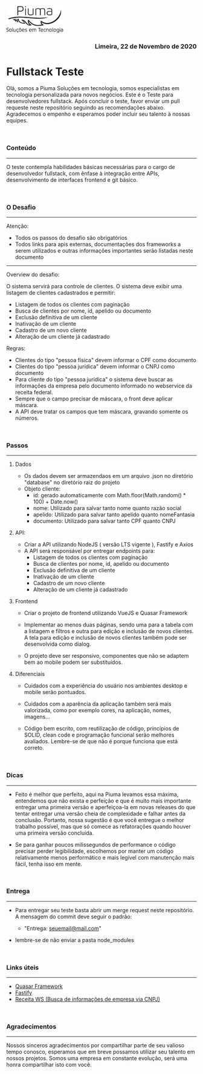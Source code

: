 
<img src="logo.png" alt="PIUMA" style="width:150px">
<h3 style="text-align:right">Limeira, 22 de Novembro de 2020</h3>

# Fullstack Teste
Olá, somos a Piuma Soluções em tecnologia, somos especialistas em tecnologia personalizada para novos negócios. Este é o Teste para desenvolvedores fullstack. Após concluir o teste, favor enviar um pull requeste neste repositório seguindo as recomendações abaixo. Agradecemos o empenho e esperamos poder incluir seu talento à nossas equipes.

<br>

### Conteúdo
---
O teste contempla habilidades básicas necessárias para o cargo de desenvolvedor fullstack, com ênfase à integração entre APIs, desenvolvimento de interfaces frontend e git básico.


<br>

### O Desafio
---

Atenção: 
  - Todos os passos do desafio são obrigatórios
  - Todos links para apis externas, documentações dos frameworks a serem utilizados e outras informações importantes serão listadas neste documento

---  

Overview do desafio:

  O sistema servirá para controle de clientes. O sistema deve exibir uma listagem de clientes cadastrados e permitir:
  - Listagem de todos os clientes com paginação
  - Busca de clientes por nome, id, apelido ou documento
  - Exclusão definitiva de um cliente
  - Inativação de um cliente
  - Cadastro de um novo cliente
  - Alteração de um cliente já cadastrado


Regras: 
  - Clientes do tipo "pessoa física" devem informar o CPF como documento
  - Clientes do tipo "pessoa jurídica" devem informar o CNPJ como documento
  - Para cliente do tipo "pessoa jurídica" o sistema deve buscar as informações da empresa pelo documento informado no webservice da receita federal.
  - Sempre que o campo precisar de máscara, o front deve aplicar máscara.
  - A API deve tratar os campos que tem máscara, gravando somente os números.

<br>

### Passos
---

  1. Dados
     - Os dados devem ser armazendaos em um arquivo .json no diretório "database" no diretório raiz do projeto
     - Objeto cliente:
       - id: gerado automaticamente com Math.floor(Math.random() * 100) + Date.now()
       - nome: Utilizado para salvar tanto nome quanto razão social
       - apelido: Utilizado para salvar tanto apelido quanto nomeFantasia
       - documento: Utilizado para salvar tanto CPF quanto CNPJ

  2. API:
      - Criar a API utilizando NodeJS ( versão LTS vigente ), Fastify e Axios 
      - A API será responsável por entregar endpoints para:
        -  Listagem de todos os clientes com paginação
        - Busca de clientes por nome, id, apelido ou documento
        - Exclusão definitiva de um cliente
        - Inativação de um cliente
        - Cadastro de um novo cliente
        - Alteração de um cliente já cadastrado

  3. Frontend
      - Criar o projeto de frontend utilizando VueJS e Quasar Framework
      
      - Implementar ao menos duas páginas, sendo uma para a tabela com a listagem e filtros e outra para edição e inclusão de novos clientes. A tela para edição e inclusão de novos clientes também pode ser desenvolvida como dialog.
      
      - O projeto deve ser responsivo, componentes que não se adaptem bem ao mobile podem ser substituídos.
  
  4. Diferenciais
        - Cuidados com a experiência do usuário nos ambientes desktop e mobile serão pontuados.
        
        - Cuidados com a aparência da aplicação também será mais valorizada, como por exemplo cores, na aplicação, nomes, imagens...
        
        - Código bem escrito, com reutilização de código, princípios de SOLID, clean code e programação funcional serão melhores avaliados. Lembre-se de que não é porque funciona que está correto.
        
<br>

### Dicas
---
  - Feito é melhor que perfeito, aqui na Piuma levamos essa máxima, entendemos que não exista e perfeição e que é muito mais importante entregar uma primeira versão e aperfeiçoa-la em novas releases do que tentar entregar uma versão cheia de complexidade e falhar antes da conclusão. Portanto, nossa sugestão é que você entregue o melhor trabalho possível, mas que só comece as refatorações quando houver uma primeira versão concluída.
  
  - Se para ganhar poucos milissegundos de performance o código precisar perder legibilidade, escolhemos por manter um código relativamente menos performático e mais legível com manutenção mais fácil, tenha isso em mente.
  
<br>

### Entrega
---

  - Para entregar seu teste basta abrir um merge request neste repositório. A mensagem do commit deve seguir o padrão: 
    - "Entrega: seuemail@mail.com"
  
  - lembre-se de não enviar a pasta node_modules


<br>

### Links úteis
---

  - [Quasar Framework](https://quasar.dev/quasar-cli/installation)
  - [Fastify](https://www.fastify.io/)
  - [Receita WS (Busca de informações de empresa via CNPJ)](https://receitaws.com.br/api)



<br>

### Agradecimentos
---
  Nossos sinceros agradecimentos por compartilhar parte de seu valioso tempo conosco, esperamos que em breve possamos utilizar seu talento em nossos projetos. Somos uma empresa em constante evolução, será uma honra compartilhar isto com você.

